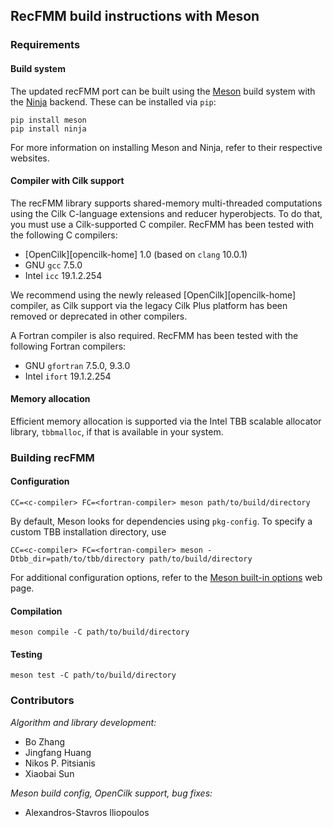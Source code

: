 ## RecFMM build instructions with Meson

### Requirements

#### Build system

The updated recFMM port can be built using the [Meson][meson-home] build system
with the [Ninja][ninja-home] backend. These can be installed via `pip`:

    pip install meson
    pip install ninja

For more information on installing Meson and Ninja, refer to their respective
websites.

[meson-home]: https://mesonbuild.com/
[ninja-home]: https://ninja-org.build/

#### Compiler with Cilk support

The recFMM library supports shared-memory multi-threaded computations using the
Cilk C-language extensions and reducer hyperobjects.  To do that, you must use a
Cilk-supported C compiler.  RecFMM has been tested with the following C
compilers:

- [OpenCilk][opencilk-home] 1.0 (based on `clang` 10.0.1)
- GNU `gcc` 7.5.0
- Intel `icc` 19.1.2.254

We recommend using the newly released [OpenCilk][opencilk-home] compiler, as
Cilk support via the legacy Cilk Plus platform has been removed or deprecated in
other compilers.

A Fortran compiler is also required.  RecFMM has been tested with the
following Fortran compilers:

- GNU `gfortran` 7.5.0, 9.3.0
- Intel `ifort` 19.1.2.254

#### Memory allocation

Efficient memory allocation is supported via the Intel TBB scalable allocator
library, `tbbmalloc`, if that is available in your system.

### Building recFMM

#### Configuration

    CC=<c-compiler> FC=<fortran-compiler> meson path/to/build/directory

By default, Meson looks for dependencies using `pkg-config`.  To specify a
custom TBB installation directory, use

    CC=<c-compiler> FC=<fortran-compiler> meson -Dtbb_dir=path/to/tbb/directory path/to/build/directory

For additional configuration options, refer to the [Meson built-in
options][meson-builtin-options] web page.

[meson-builtin-options]: https://mesonbuild.com/Builtin-options.html

#### Compilation

    meson compile -C path/to/build/directory

#### Testing

    meson test -C path/to/build/directory

### Contributors

_Algorithm and library development:_
- Bo Zhang
- Jingfang Huang
- Nikos P. Pitsianis
- Xiaobai Sun

_Meson build config, OpenCilk support, bug fixes:_
- Alexandros-Stavros Iliopoulos
